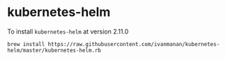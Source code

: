 # kubernetes-helm

To install `kubernetes-helm` at version 2.11.0

```
brew install https://raw.githubusercontent.com/ivanmanan/kubernetes-helm/master/kubernetes-helm.rb
```

